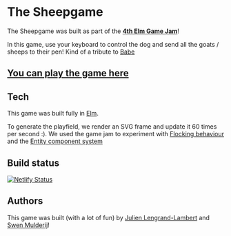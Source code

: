 # The Sheepgame

The Sheepgame was built as part of the **[4th Elm Game Jam](https://itch.io/jam/elm-game-jam-4)**! 

In this game, use your keyboard to control the dog and send all the goats / sheeps to their pen! Kind of a tribute to [Babe](https://en.wikipedia.org/wiki/Babe_(film))

## [You can play the game here](https://sheepgame.netlify.app/)

## Tech

This game was built fully in [Elm](https://elm-lang.org/).

To generate the playfield, we render an SVG frame and update it 60 times per second :).
We used the game jam to experiment with [Flocking behaviour](https://en.wikipedia.org/wiki/Flocking_(behavior)) and the [Entity component system](https://en.wikipedia.org/wiki/Entity_component_system)

## Build status

[![Netlify Status](https://api.netlify.com/api/v1/badges/aaf42c08-1340-4da3-8cb0-b92990f1110d/deploy-status)](https://app.netlify.com/sites/sheepgame/deploys)

## Authors 

This game was built (with a lot of fun) by [Julien Lengrand-Lambert](https://twitter.com/jlengrand) and [Swen Mulderij](https://twitter.com/swendude)!
